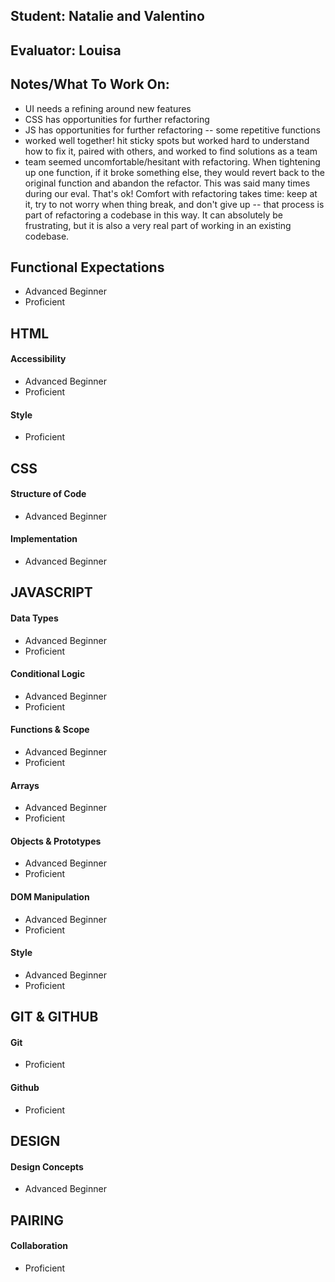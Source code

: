 ## Student: Natalie and Valentino
## Evaluator: Louisa
## Notes/What To Work On:

- UI needs a refining around new features
- CSS has opportunities for further refactoring
- JS has opportunities for further refactoring -- some repetitive functions
- worked well together! hit sticky spots but worked hard to understand how to fix it, paired with others, and worked to find solutions as a team
- team seemed uncomfortable/hesitant with refactoring. When tightening up one function, if it broke something else, they would revert back to the original function and abandon the refactor. This was said many times during our eval. That's ok! Comfort with refactoring takes time: keep at it, try to not worry when thing break, and don't give up -- that process is part of refactoring a codebase in this way. It can absolutely be frustrating, but it is also a very real part of working in an existing codebase.

## Functional Expectations

* Advanced Beginner
* Proficient

## HTML

#### Accessibility

* Advanced Beginner  
* Proficient  

#### Style

* Proficient  


## CSS

#### Structure of Code

* Advanced Beginner  

#### Implementation

* Advanced Beginner  


## JAVASCRIPT

#### Data Types

* Advanced Beginner  
* Proficient  

#### Conditional Logic

* Advanced Beginner  
* Proficient  

#### Functions & Scope

* Advanced Beginner  
* Proficient  

#### Arrays

* Advanced Beginner  
* Proficient  

#### Objects & Prototypes

* Advanced Beginner  
* Proficient  

#### DOM Manipulation

* Advanced Beginner  
* Proficient  

#### Style

* Advanced Beginner  
* Proficient  


## GIT & GITHUB

#### Git

* Proficient  

#### Github

* Proficient  


## DESIGN

#### Design Concepts

* Advanced Beginner   


## PAIRING

#### Collaboration
 
* Proficient
